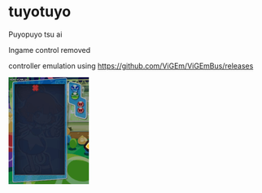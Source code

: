 # tuyotuyo

Puyopuyo tsu ai

Ingame control removed

controller emulation using https://github.com/ViGEm/ViGEmBus/releases

![ingame example](rensa.gif)